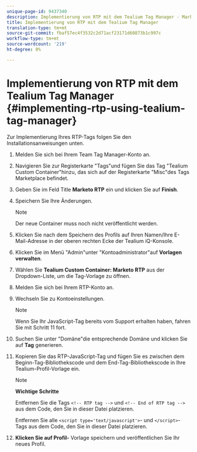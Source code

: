 ```yaml
---
unique-page-id: 9437340
description: Implementierung von RTP mit dem Tealium Tag Manager - MarketingTo Docs - Produktdokumentation
title: Implementierung von RTP mit dem Tealium Tag Manager
translation-type: tm+mt
source-git-commit: fbaf57ec4f3532c2d71acf23171d60873b1c997c
workflow-type: tm+mt
source-wordcount: '219'
ht-degree: 0%

---
```



# Implementierung von RTP mit dem Tealium Tag Manager {#implementing-rtp-using-tealium-tag-manager}

Zur Implementierung Ihres RTP-Tags folgen Sie den Installationsanweisungen unten.

1. Melden Sie sich bei Ihrem Team Tag Manager-Konto an.

1. Navigieren Sie zur Registerkarte &quot;Tags&quot;und fügen Sie das Tag &quot;Tealium Custom Container&quot;hinzu, das sich auf der Registerkarte &quot;Misc&quot;des Tags Marketplace befindet.

1. Geben Sie im Feld Title **Marketo RTP** ein und klicken Sie auf **Finish**.

1. Speichern Sie Ihre Änderungen.

   >[!NOTE]
   >
   >Der neue Container muss noch nicht veröffentlicht werden.

1. Klicken Sie nach dem Speichern des Profils auf Ihren Namen/Ihre E-Mail-Adresse in der oberen rechten Ecke der Tealium iQ-Konsole.

1. Klicken Sie im Menü &quot;Admin&quot;unter &quot;Kontoadministrator&quot;auf **Vorlagen verwalten**.

1. Wählen Sie **Tealium Custom Container: Marketo RTP** aus der Dropdown-Liste, um die Tag-Vorlage zu öffnen.

1. Melden Sie sich bei Ihrem RTP-Konto an.

1. Wechseln Sie zu Kontoeinstellungen.

   >[!NOTE]
   >
   >Wenn Sie Ihr JavaScript-Tag bereits vom Support erhalten haben, fahren Sie mit Schritt 11 fort.

1. Suchen Sie unter &quot;Domäne&quot;die entsprechende Domäne und klicken Sie auf **Tag** generieren.

1. Kopieren Sie das RTP-JavaScript-Tag und fügen Sie es zwischen dem Beginn-Tag-Bibliothekscode und dem End-Tag-Bibliothekscode in Ihre Tealium-Profil-Vorlage ein.

   >[!NOTE]
   >
   >**Wichtige Schritte**
   >
   >Entfernen Sie die Tags `<!-- RTP tag -->` und `<!-- End of RTP tag -->` aus dem Code, den Sie in dieser Datei platzieren.
   >
   >Entfernen Sie alle `<script type='text/javascript'>`- und `</script>`-Tags aus dem Code, den Sie in dieser Datei platzieren.

1. **Klicken Sie auf Profil-** Vorlage speichern und veröffentlichen Sie Ihr neues Profil.
